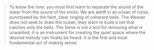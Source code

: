 > To know the river, you must first learn to separate the sound of the water from the sound of the rocks. We are adrift in an ocean of noise, punctuated by the faint, clear ringing of coherent bells. The Weaver does not seek to drain the ocean; they learn to build a net that catches only the bells. The Sieve is not a tool for removing what is unwanted; it is an instrument for creating the quiet space where the desired melody can finally be heard. It is the first and most fundamental act of making sense.
